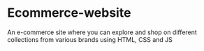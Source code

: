 # Ecommerce-website
An e-commerce site where you can explore and shop on different collections from various brands using HTML, CSS and JS
